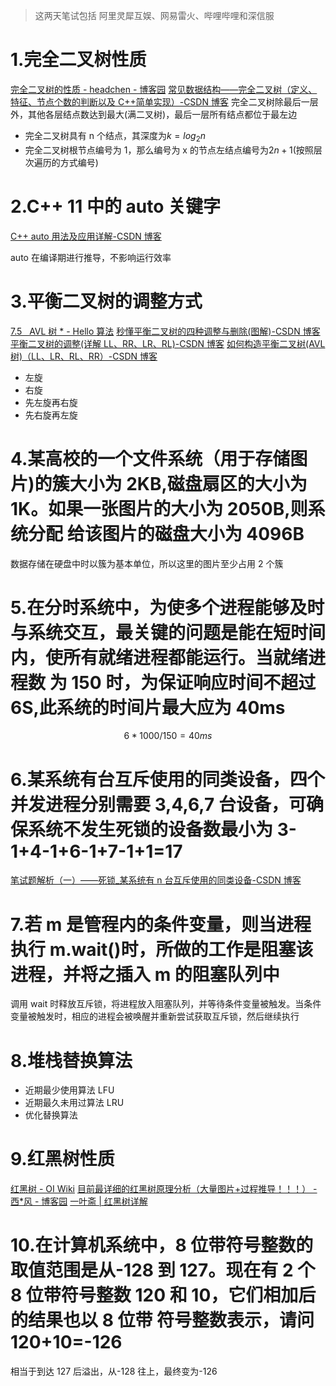 > 这两天笔试包括 阿里灵犀互娱、网易雷火、哔哩哔哩和深信服

# 1.完全二叉树性质

[完全二叉树的性质 - headchen - 博客园](https://www.cnblogs.com/headchen/p/9172496.html)
[常见数据结构——完全二叉树（定义、特征、节点个数的判断以及 C++简单实现）-CSDN 博客](https://blog.csdn.net/JMW1407/article/details/108204019)
完全二叉树除最后一层外，其他各层结点数达到最大(满二叉树)，最后一层所有结点都位于最左边

- 完全二叉树具有 n 个结点，其深度为$k=log_2n$
- 完全二叉树根节点编号为 1，那么编号为 x 的节点左结点编号为$2n+1$(按照层次遍历的方式编号)

# 2.C++ 11 中的 auto 关键字

[C++ auto 用法及应用详解-CSDN 博客](https://blog.csdn.net/weixin_43744293/article/details/117440727)

auto 在编译期进行推导，不影响运行效率

# 3.平衡二叉树的调整方式

[7.5   AVL 树 \* - Hello 算法](https://www.hello-algo.com/chapter_tree/avl_tree/)
[秒懂平衡二叉树的四种调整与删除(图解)-CSDN 博客](https://blog.csdn.net/qq_43619271/article/details/121074743)
[平衡二叉树的调整(详解 LL、RR、LR、RL)-CSDN 博客](https://blog.csdn.net/qq_44322357/article/details/90416151)
[如何构造平衡二叉树(AVL 树)（LL、LR、RL、RR）-CSDN 博客](https://blog.csdn.net/Drifter_Galaxy/article/details/107454567)

- 左旋
- 右旋
- 先左旋再右旋
- 先右旋再左旋

# 4.某高校的一个文件系统（用于存储图片)的簇大小为 2KB,磁盘扇区的大小为 1K。如果一张图片的大小为 2050B,则系统分配 给该图片的磁盘大小为 4096B

数据存储在硬盘中时以簇为基本单位，所以这里的图片至少占用 2 个簇

# 5.在分时系统中，为使多个进程能够及时与系统交互，最关键的问题是能在短时间内，使所有就绪进程都能运行。当就绪进程数 为 150 时，为保证响应时间不超过 6S,此系统的时间片最大应为 40ms

$$
6*1000/150 = 40 ms
$$

# 6.某系统有台互斥使用的同类设备，四个并发进程分别需要 3,4,6,7 台设备，可确保系统不发生死锁的设备数最小为 3-1+4-1+6-1+7-1+1=17

[笔试题解析（一）——死锁\_某系统有 n 台互斥使用的同类设备-CSDN 博客](https://blog.csdn.net/CDCSPR/article/details/100609551)

# 7.若 m 是管程内的条件变量，则当进程执行 m.wait()时，所做的工作是阻塞该进程，并将之插入 m 的阻塞队列中

调用 wait 时释放互斥锁，将进程放入阻塞队列，并等待条件变量被触发。当条件变量被触发时，相应的进程会被唤醒并重新尝试获取互斥锁，然后继续执行

# 8.堆栈替换算法

- 近期最少使用算法 LFU
- 近期最久未用过算法 LRU
- 优化替换算法

# 9.红黑树性质

[红黑树 - OI Wiki](https://oi-wiki.org/ds/rbtree/)
[目前最详细的红黑树原理分析（大量图片+过程推导！！！） - 西\*风 - 博客园](https://www.cnblogs.com/yinbiao/p/10732600.html)
[一叶斋 | 红黑树详解](https://xieguanglei.github.io/blog/post/red-black-tree.html)

# 10.在计算机系统中，8 位带符号整数的取值范围是从-128 到 127。现在有 2 个 8 位带符号整数 120 和 10，它们相加后的结果也以 8 位带 符号整数表示，请问 120+10=-126

相当于到达 127 后溢出，从-128 往上，最终变为-126
